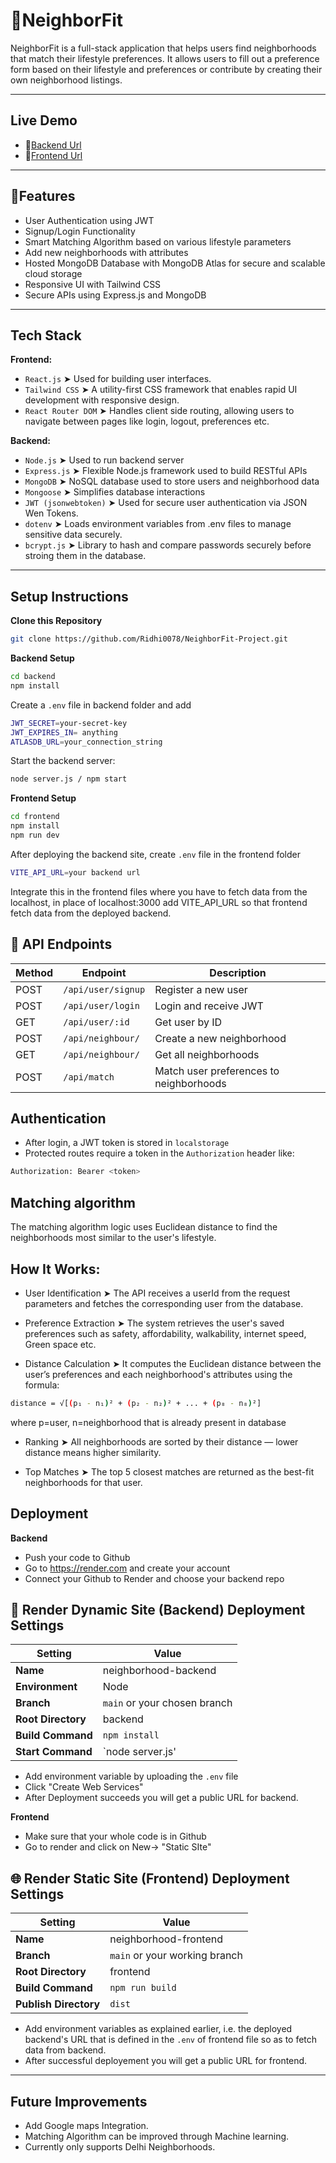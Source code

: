 # 🏡NeighborFit

NeighborFit is a full-stack application that helps users find neighborhoods that match their lifestyle preferences. It allows users to fill out a preference form based on their lifestyle and preferences or contribute by creating their own neighborhood listings.

---

## Live Demo
- 🔗[Backend Url](https://neighborfit-project-1.onrender.com)
- 🔗[Frontend Url](https://neighborfit-project-2.onrender.com)

---

## 🚀Features
- User Authentication using JWT
- Signup/Login Functionality
- Smart Matching Algorithm based on various lifestyle parameters
- Add new neighborhoods with attributes
- Hosted MongoDB Database with MongoDB Atlas for secure and scalable cloud storage
- Responsive UI with Tailwind CSS
- Secure APIs using Express.js and MongoDB

---

## Tech Stack

**Frontend:**

- `React.js` ➤ Used for building user interfaces.
- `Tailwind CSS` ➤ A utility-first CSS framework that enables rapid UI development with responsive design.
- `React Router DOM` ➤ Handles client side routing, allowing users to navigate between pages like login, logout, preferences etc.

**Backend:**

- `Node.js` ➤ Used to run backend server
- `Express.js` ➤ Flexible Node.js framework used to build RESTful APIs
- `MongoDB` ➤ NoSQL database used to store users and neighborhood data
- `Mongoose` ➤ Simplifies database interactions 
- `JWT (jsonwebtoken)` ➤ Used for secure user authentication via JSON Wen Tokens.
- `dotenv` ➤ Loads environment variables from .env files to manage sensitive data securely.
- `bcrypt.js` ➤ Library to hash and compare passwords securely before stroing them in the database.

---

## Setup Instructions

**Clone this Repository**
```bash
git clone https://github.com/Ridhi0078/NeighborFit-Project.git
```

**Backend Setup**

```bash
cd backend
npm install
```
Create a `.env` file in backend folder and add

```bash
JWT_SECRET=your-secret-key
JWT_EXPIRES_IN= anything
ATLASDB_URL=your_connection_string
```
Start the backend server:
```bash
node server.js / npm start
```

**Frontend Setup**
```bash
cd frontend
npm install
npm run dev
```

After deploying the backend site, create `.env` file in the frontend folder

```bash
VITE_API_URL=your backend url
```
Integrate this in the frontend files where you have to fetch data from the localhost, in place of localhost:3000 add VITE_API_URL so that frontend fetch data from the deployed backend.

## 📡 API Endpoints

| Method | Endpoint              | Description                            |
|--------|------------------------|----------------------------------------|
| POST   | `/api/user/signup`     | Register a new user                    |
| POST   | `/api/user/login`      | Login and receive JWT                  |
| GET    | `/api/user/:id`        | Get user by ID                         |
| POST   | `/api/neighbour/`      | Create a new neighborhood              |
| GET    | `/api/neighbour/`      | Get all neighborhoods                  |
| POST   | `/api/match`           | Match user preferences to neighborhoods |

## Authentication
- After login, a JWT token is stored in `localstorage`
- Protected routes require a token in the `Authorization` header like:

```bash
Authorization: Bearer <token>
```

## Matching algorithm
The matching algorithm logic uses Euclidean distance to find the neighborhoods most similar to the user's lifestyle.

## How It Works:

- User Identification ➤ The API receives a userId from the request parameters and fetches the corresponding user from the database.

- Preference Extraction ➤ The system retrieves the user's saved preferences such as safety, affordability, walkability, internet speed, Green space etc.

- Distance Calculation ➤ It computes the Euclidean distance between the user’s preferences and each neighborhood's attributes using the formula:

``` bash
distance = √[(p₁ - n₁)² + (p₂ - n₂)² + ... + (p₈ - n₈)²]
```
where p=user, n=neighborhood that is already present in database

- Ranking ➤ All neighborhoods are sorted by their distance — lower distance means higher similarity.

- Top Matches ➤ The top 5 closest matches are returned as the best-fit neighborhoods for that user.

## Deployment

**Backend**
- Push your code to Github
- Go to https://render.com and create your account
- Connect your Github to Render and choose your backend repo

## 🚀 Render Dynamic Site (Backend) Deployment Settings

| Setting         | Value                          |
|-----------------|---------------------------------|
| **Name**        | neighborhood-backend           |
| **Environment** | Node                           |
| **Branch**      | `main` or your chosen branch   |
| **Root Directory** | backend                     |
| **Build Command** | `npm install`                |
| **Start Command** |  `node server.js'            |

- Add environment variable by uploading the `.env` file
- Click "Create Web Services"
- After Deployment succeeds you will get a public URL for backend.

**Frontend**
- Make sure that your whole code is in Github
- Go to render and click on New-> "Static SIte"

## 🌐 Render Static Site (Frontend) Deployment Settings

| Setting            | Value                           |
|--------------------|----------------------------------|
| **Name**           | neighborhood-frontend           |
| **Branch**         |  `main` or your working branch   |
| **Root Directory** |  frontend                       |
|  **Build Command**  | `npm run build`                |
| **Publish Directory** | `dist`                       |

- Add environment variables as explained earlier, i.e. the deployed backend's URL that is defined in the `.env` of frontend file so as to fetch data from backend.
- After successful deployement you will get a public URL for frontend.

---

## Future Improvements
- Add Google maps Integration.
- Matching Algorithm can be improved through Machine learning.
- Currently only supports Delhi Neighborhoods.
